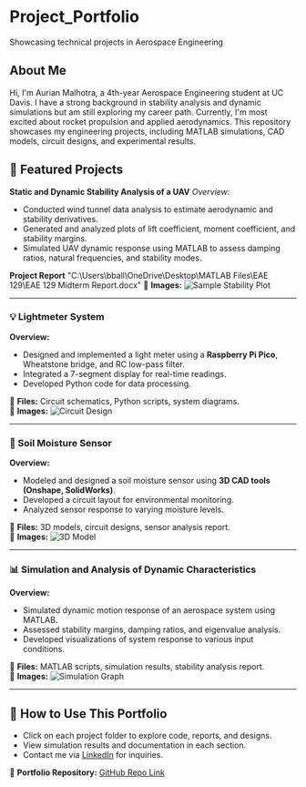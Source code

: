 # Project_Portfolio
Showcasing technical projects in Aerospace Engineering

## About Me
Hi, I'm Aurian Malhotra, a 4th-year Aerospace Engineering student at UC Davis. I have a strong background in stability analysis and dynamic simulations but am still exploring my career path. Currently, I'm most excited about rocket propulsion and applied aerodynamics. This repository showcases my engineering projects, including MATLAB simulations, CAD models, circuit designs, and experimental results.

## 🔹 Featured Projects

**Static and Dynamic Stability Analysis of a UAV**
*Overview:*
- Conducted wind tunnel data analysis to estimate aerodynamic and stability derivatives.
- Generated and analyzed plots of lift coefficient, moment coefficient, and stability margins.
- Simulated UAV dynamic response using MATLAB to assess damping ratios, natural frequencies, and stability modes.

**Project Report** "C:\Users\bball\OneDrive\Desktop\MATLAB Files\EAE 129\EAE 129 Midterm Report.docx"
📸 **Images:** ![Sample Stability Plot](path/to/image.png)

---

### 💡 Lightmeter System
**Overview:**
- Designed and implemented a light meter using a **Raspberry Pi Pico**, Wheatstone bridge, and RC low-pass filter.
- Integrated a 7-segment display for real-time readings.
- Developed Python code for data processing.

📂 **Files:** Circuit schematics, Python scripts, system diagrams.  
📸 **Images:** ![Circuit Design](path/to/image.png)

---

### 🌱 Soil Moisture Sensor
**Overview:**
- Modeled and designed a soil moisture sensor using **3D CAD tools (Onshape, SolidWorks)**.
- Developed a circuit layout for environmental monitoring.
- Analyzed sensor response to varying moisture levels.

📂 **Files:** 3D models, circuit designs, sensor analysis report.  
📸 **Images:** ![3D Model](path/to/image.png)

---

### 📊 Simulation and Analysis of Dynamic Characteristics
**Overview:**
- Simulated dynamic motion response of an aerospace system using MATLAB.
- Assessed stability margins, damping ratios, and eigenvalue analysis.
- Developed visualizations of system response to various input conditions.

📂 **Files:** MATLAB scripts, simulation results, stability analysis report.  
📸 **Images:** ![Simulation Graph](path/to/image.png)

---

## 📌 How to Use This Portfolio
- Click on each project folder to explore code, reports, and designs.
- View simulation results and documentation in each section.
- Contact me via [LinkedIn](your-linkedin-url) for inquiries.

📂 **Portfolio Repository:** [GitHub Repo Link](your-repo-link)
